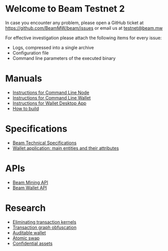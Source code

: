 # Welcome to Beam Testnet 2

In case you encounter any problem, please open a GitHub ticket at https://github.com/BeamMW/beam/issues or email us at testnet@beam.mw

For effective investigation please attach the following items for every issue:
* Logs, compressed into a single archive
* Configuration file
* Command line parameters of the executed binary

# Manuals

* [Instructions for Command Line Node](https://github.com/beam-mw/beam/wiki/Instructions-for-Command-Line-Node)
* [Instructions for Command Line Wallet](https://github.com/beam-mw/beam/wiki/Instructions-for-Command-Line-Wallet)
* [Instructions for Wallet Desktop App](https://www.beam.mw/wallet-instructions)
* [How to build](https://github.com/BeamMW/beam/wiki/How-to-build)

# Specifications

* [Beam Technical Specifications](https://github.com/beam-mw/beam/wiki/Beam-Technical-Specifications)
* [Wallet application: main entities and their attributes](https://github.com/BeamMW/beam/wiki/Wallet:-main-entities-and-their-attributes)

# APIs

* [Beam Mining API](https://github.com/BeamMW/beam/wiki/Beam-mining-protocol-API)
* [Beam Wallet API](https://github.com/BeamMW/beam/wiki/Beam-wallet-protocol-API)

# Research

* [Eliminating transaction kernels](https://github.com/beam-mw/beam/wiki/Thoughts:-eliminating-transaction-kernels)
* [Transaction graph obfuscation](https://github.com/beam-mw/beam/wiki/Transaction-graph-obfuscation)
* [Auditable wallet](https://github.com/beam-mw/beam/wiki/Wallet-audit)
* [Atomic swap](https://github.com/beam-mw/beam/wiki/Atomic-swap)
* [Confidential assets](https://github.com/beam-mw/beam/wiki/Confidential-assets)
